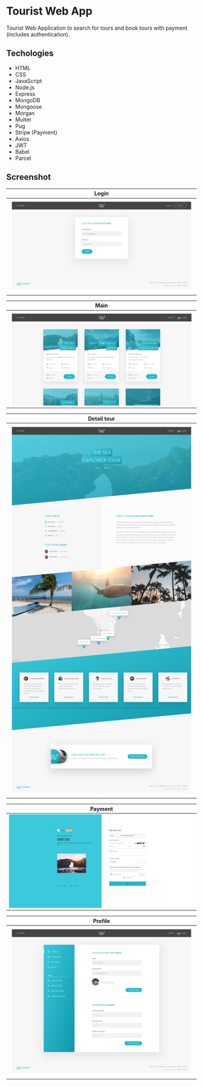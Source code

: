 # Tourist Web App

Tourist Web Application to search for tours and book tours with payment (includes authentication).

## Techologies

- HTML
- CSS
- JavaScript
- Node.js
- Express
- MongoDB
- Mongoose
- Morgan
- Multer
- Pug
- Stripe (Payment)
- Axios
- JWT
- Babel
- Parcel

## Screenshot

| Login                                     |
| ----------------------------------------- |
| ![Login page](public/img/screenshot1.png) |

| Main                                     |
| ---------------------------------------- |
| ![Main page](public/img/screenshot2.png) |

| Detail tour                                     |
| ----------------------------------------------- |
| ![Detail tour page](public/img/screenshot3.png) |

| Payment                                     |
| ------------------------------------------- |
| ![Payment page](public/img/screenshot4.png) |

| Profile                                     |
| ------------------------------------------- |
| ![Profile page](public/img/screenshot5.png) |

